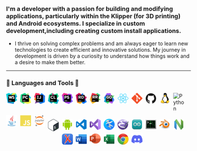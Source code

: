 ### I'm a developer with a passion for building and modifying applications, particularly within the Klipper (for 3D printing) and Android ecosystems. I specialize in custom development,including creating custom install applications.

* I thrive on solving complex problems and am always eager to learn new technologies to create efficient and innovative
solutions. My journey in development is driven by a curiosity to understand how things work and a desire to make them better.
- - -
### 🧰 Languages and Tools 🧰

<!--suppress HtmlDeprecatedAttribute, CheckImageSize -->
<img align="left" alt="WebStorm" width="30px" style="padding-right:8px; padding-bottom: 10px;" src="icons/webstorm-128.png"/>
<img align="left" alt="PyCharm" width="30px" style="padding-right:8px; padding-bottom: 10px;" src="icons/pycharm-128.png"/>
<img align="left" alt="IntelliJ" width="30px" style="padding-right:8px; padding-bottom: 10px;" src="icons/intellij-idea-128.png"/>
<img align="left" alt="Clion" width="30px" style="padding-right:8px; padding-bottom: 10px;" src="icons/clion-128.png"/>
<img align="left" alt="PhPStorm" width="30px" style="padding-right:8px; padding-bottom: 10px;" src="icons/phpstorm-128.png"/>
<img align="left" alt="Rider" width="30px" style="padding-right:8px; padding-bottom: 10px;" src="icons/rider-128.png"/>
<img align="left" alt="RustRover" width="30px" style="padding-right:8px; padding-bottom: 10px;" src="icons/rustrover-128.png"/>
<img align="left" alt="GoLand" width="30px" style="padding-right:8px; padding-bottom: 10px;" src="icons/goland-128.png"/>
<img align="left" alt="Atom" width="30px" style="padding-right:8px; padding-bottom: 10px;" src="icons/atom.svg"/>
<img align="left" alt="Git" width="30px" style="padding-right:8px; padding-bottom: 10px;" src="icons/git.svg" />
<img align="left" alt="GitHub" width="30px" style="padding-right:8px; padding-bottom: 10px;" src="icons/github.svg"/>
<img align="left" alt="Linux" width="30px" style="padding-right:8px; padding-bottom: 10px;" src="icons/linux.svg"/>
<img align="left" alt="Python" width="30px" style="padding-right:8px; padding-bottom: 10px;" src="icons/python-128-1.png"/>
<img align="left" alt="Java" width="30px" style="padding-right:8px; padding-bottom: 10px;" src="icons/java.svg"/>
<img align="left" alt="JavaScript" width="30px" style="padding-right:8px; padding-bottom: 10px;" src="icons/javascript.svg" />
<img align="left" alt="Jupyter" width="30px" style="padding-right:8px; padding-bottom: 10px;" src="icons/jupyter-128.png"/>



<img align="left" alt="Bash" width="30px" style="padding-right:8px; padding-top: 10px;" src="icons/bash-128.png"/>
<img align="left" alt="Android Studio" width="30px" style="padding-right:8px; padding-top: 10px;" src="icons/android-studio-128.png"/>
<img align="left" alt="VS_Code" width="30px" style="padding-right:8px; padding-top: 10px;" src="icons/vs-code-128.png"/>
<img align="left" alt="Visual_Studio" width="30px" style="padding-right:8px; padding-top: 10px;" src="icons/visual-studio-128.png"/>
<img align="left" alt="Kate" width="30px" style="padding-right:8px; padding-top: 10px;" src="icons/kate-128.png"/>
<img align="left" alt="Emacs" width="30px" style="padding-right:8px; padding-top: 10px;" src="icons/emacs-128.png"/>
<img align="left" alt="Arduino" width="30px" style="padding-right:8px; padding-top: 10px;" src="icons/arduino-ide-128.png"/>
<img align="left" alt="Terminal" width="30px" style="padding-right:8px; padding-top: 10px;" src="icons/terminal-128.png"/>
<img align="left" alt="Blender" width="30px" style="padding-right:8px; padding-top: 10px;" src="icons/blender-128.png"/>
<img align="left" alt="NeoVim" width="30px" style="padding-right:8px; padding-top: 10px;" src="icons/neovim-128.png"/>
<img align="left" alt="Oxygen" width="30px" style="padding-right:8px; padding-top: 10px;" src="icons/oxygen-128.png"/>
<img align="left" alt="Word" width="30px" style="padding-right:8px; padding-top: 10px;" src="icons/word-128.png"/>
<img align="left" alt="PowerPoint" width="30px" style="padding-right:8px; padding-top: 10px;" src="icons/powerpoint-128.png"/>
<img align="left" alt="Excel" width="30px" style="padding-right:8px; padding-top: 10px;" src="icons/excel-128.png"/>
<img align="left" alt="Chrome" width="30px" style="padding-right:8px; padding-top: 10px;" src="icons/chrome-128.png"/>
<img align="left" alt="Discord" width="30px" style="padding-right:8px; padding-top: 10px;" src="icons/discord-128.png"/>